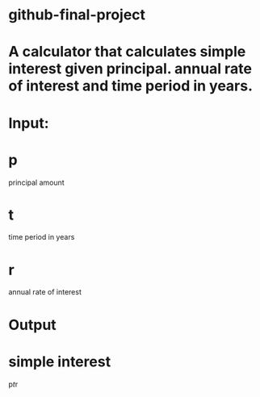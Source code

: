 # github-final-project
# A calculator that calculates simple interest given principal. annual rate of interest and time period in years.

# Input:
#   p
principal amount
#   t
time period in years
#   r
annual rate of interest
# Output
#  simple interest 
p*t*r
